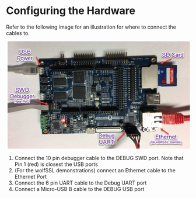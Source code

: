 # Configuring the Hardware

Refer to the following image for an illustration for where to connect the cables to.

![SAM A5D2 Xplained Ultra](images/a5d2edit.png)

1. Connect the 10 pin debugger cable to the DEBUG SWD port.  Note that Pin 1 (red) is closest the USB ports
2. (For the wolfSSL demonstrations) connect an Ethernet cable to the Ethernet Port
3. Connect the 6 pin UART cable to the Debug UART port
3. Connect a Micro-USB B cable to the DEBUG USB port
